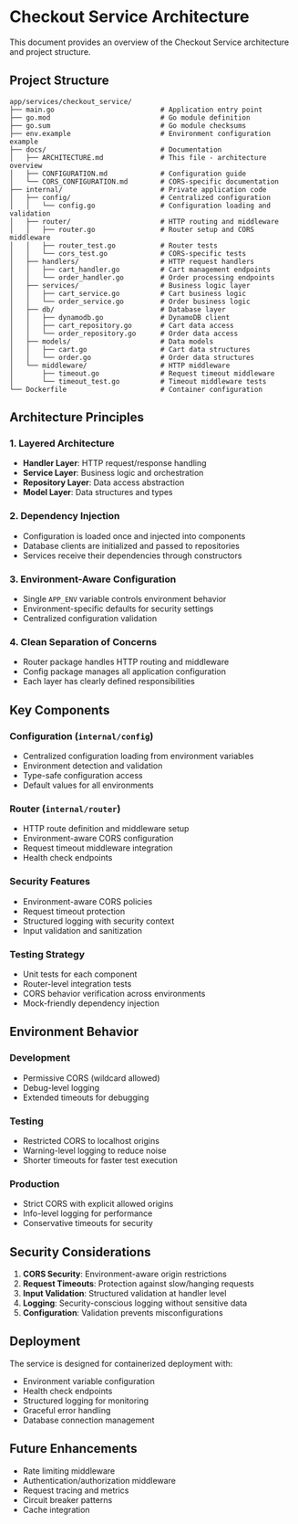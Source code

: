 # Checkout Service Architecture

This document provides an overview of the Checkout Service architecture and project structure.

## Project Structure

```
app/services/checkout_service/
├── main.go                          # Application entry point
├── go.mod                           # Go module definition
├── go.sum                           # Go module checksums
├── env.example                      # Environment configuration example
├── docs/                            # Documentation
│   ├── ARCHITECTURE.md              # This file - architecture overview
│   ├── CONFIGURATION.md             # Configuration guide
│   └── CORS_CONFIGURATION.md        # CORS-specific documentation
├── internal/                        # Private application code
│   ├── config/                      # Centralized configuration
│   │   └── config.go                # Configuration loading and validation
│   ├── router/                      # HTTP routing and middleware
│   │   ├── router.go                # Router setup and CORS middleware
│   │   ├── router_test.go           # Router tests
│   │   └── cors_test.go             # CORS-specific tests
│   ├── handlers/                    # HTTP request handlers
│   │   ├── cart_handler.go          # Cart management endpoints
│   │   └── order_handler.go         # Order processing endpoints
│   ├── services/                    # Business logic layer
│   │   ├── cart_service.go          # Cart business logic
│   │   └── order_service.go         # Order business logic
│   ├── db/                          # Database layer
│   │   ├── dynamodb.go              # DynamoDB client
│   │   ├── cart_repository.go       # Cart data access
│   │   └── order_repository.go      # Order data access
│   ├── models/                      # Data models
│   │   ├── cart.go                  # Cart data structures
│   │   └── order.go                 # Order data structures
│   └── middleware/                  # HTTP middleware
│       ├── timeout.go               # Request timeout middleware
│       └── timeout_test.go          # Timeout middleware tests
└── Dockerfile                       # Container configuration
```

## Architecture Principles

### 1. Layered Architecture
- **Handler Layer**: HTTP request/response handling
- **Service Layer**: Business logic and orchestration
- **Repository Layer**: Data access abstraction
- **Model Layer**: Data structures and types

### 2. Dependency Injection
- Configuration is loaded once and injected into components
- Database clients are initialized and passed to repositories
- Services receive their dependencies through constructors

### 3. Environment-Aware Configuration
- Single `APP_ENV` variable controls environment behavior
- Environment-specific defaults for security settings
- Centralized configuration validation

### 4. Clean Separation of Concerns
- Router package handles HTTP routing and middleware
- Config package manages all application configuration
- Each layer has clearly defined responsibilities

## Key Components

### Configuration (`internal/config`)
- Centralized configuration loading from environment variables
- Environment detection and validation
- Type-safe configuration access
- Default values for all environments

### Router (`internal/router`)
- HTTP route definition and middleware setup
- Environment-aware CORS configuration
- Request timeout middleware integration
- Health check endpoints

### Security Features
- Environment-aware CORS policies
- Request timeout protection
- Structured logging with security context
- Input validation and sanitization

### Testing Strategy
- Unit tests for each component
- Router-level integration tests
- CORS behavior verification across environments
- Mock-friendly dependency injection

## Environment Behavior

### Development
- Permissive CORS (wildcard allowed)
- Debug-level logging
- Extended timeouts for debugging

### Testing
- Restricted CORS to localhost origins
- Warning-level logging to reduce noise
- Shorter timeouts for faster test execution

### Production
- Strict CORS with explicit allowed origins
- Info-level logging for performance
- Conservative timeouts for security

## Security Considerations

1. **CORS Security**: Environment-aware origin restrictions
2. **Request Timeouts**: Protection against slow/hanging requests
3. **Input Validation**: Structured validation at handler level
4. **Logging**: Security-conscious logging without sensitive data
5. **Configuration**: Validation prevents misconfigurations

## Deployment

The service is designed for containerized deployment with:
- Environment variable configuration
- Health check endpoints
- Structured logging for monitoring
- Graceful error handling
- Database connection management

## Future Enhancements

- Rate limiting middleware
- Authentication/authorization middleware
- Request tracing and metrics
- Circuit breaker patterns
- Cache integration 